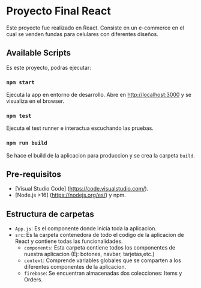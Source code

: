 # Proyecto Final React 

Este proyecto fue realizado en React. 
Consiste en un e-commerce en el cual se venden fundas para celulares con diferentes diseños.

## Available Scripts

Es este proyecto, podras ejecutar:

### `npm start`
Ejecuta la app en entorno de desarrollo.
Abre en  [http://localhost:3000](http://localhost:3000) y se visualiza en el browser. 

### `npm test`
Ejecuta el test runner e interactua escuchando las pruebas.

### `npm run build`
Se hace el build de la aplicacion para produccion y se crea la carpeta `build`.

## Pre-requisitos
- [Visual Studio Code] (https://code.visualstudio.com/).
- [Node.js >16] (https://nodejs.org/es/) y npm.

## Estructura de carpetas
- `App.js`: Es el componente donde inicia toda la aplicacion.
- `src`: Es la carpeta contenedora de todo el codigo de la aplicacion de React y contiene todas las funcionalidades.
    - `components`: Esta carpeta contiene todos los componentes de nuestra aplicacion (Ej: botones, navbar, tarjetas,etc.)
    - `context`: Comprende variables globales que se comparten a los diferentes componentes de la aplicacion. 
    - `firebase`: Se encuentran almacenadas dos colecciones: Items y Orders. 
